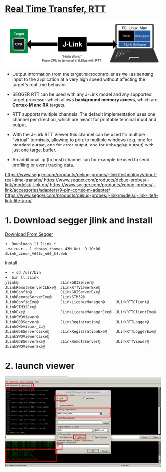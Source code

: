 # [Real Time Transfer, RTT](https://www.segger.com/products/debug-probes/j-link/technology/about-real-time-transfer)
![pic/](./pic/J-Link_RTT.svg)

* Output information from the target microcontroller as well as sending input to the application at a very high speed without affecting the target's real time behavior. 
* SEGGER RTT can be used with any J-Link model and any supported target processor which allows **background memory access**, which are **Cortex-M and RX** targets.

* RTT supports multiple channels. The default implementation uses one channel per direction, which are meant for printable terminal input and output. 
* With the J-Link RTT Viewer this channel can be used for multiple "virtual" terminals, allowing to print to multiple windows (e.g. one for standard output, one for error output, one for debugging output) with just one target buffer. 
* An additional up (to host) channel can for example be used to send profiling or event tracing data.

https://www.segger.com/products/debug-probes/j-link/technology/about-real-time-transfer/
https://www.segger.com/products/debug-probes/j-link/models/j-link-ob/
https://www.segger.com/products/debug-probes/j-link/accessories/adapters/9-pin-cortex-m-adapter/
https://www.segger.com/products/debug-probes/j-link/models/j-link-lite/j-link-lite-arm/

# 1. Download segger jlink and install
[Download From Segger](https://www.segger.com/downloads/embedded-studio)
```
➜  Downloads ll JLink_*
-rw-rw-r-- 1 thomas thomas 43M Oct  9 10:00 JLink_Linux_V686c_x86_64.deb
```

Install
```
➜  ~ cd /usr/bin 
➜  bin ll JLink
jlink@                   JLinkGUIServer@          JLinkRemoteServerCLExe@  JLinkRTTViewerExe@     
JLinkConfig@             JLinkGUIServerExe@       JLinkRemoteServerExe@    JLinkSTM32@            
JLinkConfigExe@          JLinkLicenseManager@     JLinkRTTClient@          JLinkSTM32Exe@         
JLinkExe@                JLinkLicenseManagerExe@  JLinkRTTClientExe@       JLinkSWOViewer@        
JLinkGDBServer@          JLinkRegistration@       JLinkRTTLogger@          JLinkSWOViewer_CL@     
JLinkGDBServerCLExe@     JLinkRegistrationExe@    JLinkRTTLoggerExe@       JLinkSWOViewerCLExe@   
JLinkGDBServerExe@       JLinkRemoteServer@       JLinkRTTViewer@          JLinkSWOViewerExe@     

```
# 2. launch viewer
![](./pic/segger_rtt_viewer_config.jpg)